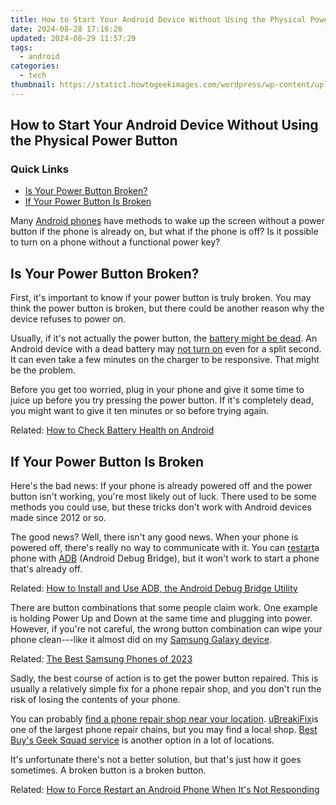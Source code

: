 ```yaml
---
title: How to Start Your Android Device Without Using the Physical Power Button
date: 2024-08-28 17:16:26
updated: 2024-08-29 11:57:29
tags:
  - android
categories:
  - tech
thumbnail: https://static1.howtogeekimages.com/wordpress/wp-content/uploads/2022/03/2022-03-10_16-21-42.jpg
---
```


## How to Start Your Android Device Without Using the Physical Power Button

### Quick Links

* [Is Your Power Button Broken?](https://win11-tips.techidaily.com/essential-steps-to-java-development-kit-setup-in-windows-11/)
* [If Your Power Button Is Broken](https://youtube-sure.techidaily.com/024-approved-engage-audiences-on-all-sides-live-360-degree-video-broadcasting-for-youtube/)

 Many [Android phones](https://twitter-videos.techidaily.com/hot-takes-highlight-twitters-trending-topics-for-2024/) have methods to wake up the screen without a power button if the phone is already on, but what if the phone is off? Is it possible to turn on a phone without a functional power key?

##  Is Your Power Button Broken?

 First, it's important to know if your power button is truly broken. You may think the power button is broken, but there could be another reason why the device refuses to power on.

 Usually, if it's not actually the power button, the [battery might be dead](https://hardware-updates.techidaily.com/installing-intels-management-engine-drivers-on-windows-11817-complete-tutorial/). An Android device with a dead battery may [not turn on](https://fix-guide.techidaily.com/solved-warning-camera-failed-on-vivo-v29e-drfone-by-drfone-fix-android-problems-fix-android-problems/) even for a split second. It can even take a few minutes on the charger to be responsive. That might be the problem.

 Before you get too worried, plug in your phone and give it some time to juice up before you try pressing the power button. If it's completely dead, you might want to give it ten minutes or so before trying again.

Related: [How to Check Battery Health on Android](https://hardware-updates.techidaily.com/installing-intels-management-engine-drivers-on-windows-11817-complete-tutorial/) 

##  If Your Power Button Is Broken

 Here's the bad news: If your phone is already powered off and the power button isn't working, you're most likely out of luck. There used to be some methods you could use, but these tricks don't work with Android devices made since 2012 or so.

 The good news? Well, there isn't any good news. When your phone is powered off, there's really no way to communicate with it. You can [restart](https://some-approaches.techidaily.com/abbyy-welcomes-adrian-jones-as-new-cro-strategic-leader-in-driving-company-growth/)a phone with [ADB](https://techtrends.techidaily.com/how-to-successfully-obtain-a-refund-for-your-purchased-games-on-steam/) (Android Debug Bridge), but it won't work to start a phone that's already off.

Related: [How to Install and Use ADB, the Android Debug Bridge Utility](https://techtrends.techidaily.com/how-to-successfully-obtain-a-refund-for-your-purchased-games-on-steam/) 

 There are button combinations that some people claim work. One example is holding Power Up and Down at the same time and plugging into power. However, if you're not careful, the wrong button combination can wipe your phone clean---like it almost did on my [Samsung Galaxy device](https://instagram-clips.techidaily.com/new-connecting-consciously-with-content-craftsmen-of-your-realm-for-2024/).

Related: [The Best Samsung Phones of 2023](https://instagram-clips.techidaily.com/new-connecting-consciously-with-content-craftsmen-of-your-realm-for-2024/) 

 Sadly, the best course of action is to get the power button repaired. This is usually a relatively simple fix for a phone repair shop, and you don't run the risk of losing the contents of your phone.

 You can probably [find a phone repair shop near your location](https://www.google.com/search?q=phone+repair+near+me). [uBreakiFix](https://www.ubreakifix.com/locations)is one of the largest phone repair chains, but you may find a local shop. [Best Buy's Geek Squad service](https://shop-links.co/link/?exclusive=1&publisher_slug=itechdaily19598&url=https%3A%2F%2Fwww.bestbuy.com%2Fsite%2Fservices%2Fgeek-squad%2Fpcmcat138100050018.c%3Fid%3Dpcmcat138100050018) is another option in a lot of locations.

 It's unfortunate there's not a better solution, but that's just how it goes sometimes. A broken button is a broken button.

Related: [How to Force Restart an Android Phone When It's Not Responding](https://some-approaches.techidaily.com/abbyy-welcomes-adrian-jones-as-new-cro-strategic-leader-in-driving-company-growth/)

<ins class="adsbygoogle"
     style="display:block"
     data-ad-format="autorelaxed"
     data-ad-client="ca-pub-7571918770474297"
     data-ad-slot="1223367746"></ins>



<ins class="adsbygoogle"
     style="display:block"
     data-ad-client="ca-pub-7571918770474297"
     data-ad-slot="8358498916"
     data-ad-format="auto"
     data-full-width-responsive="true"></ins>
